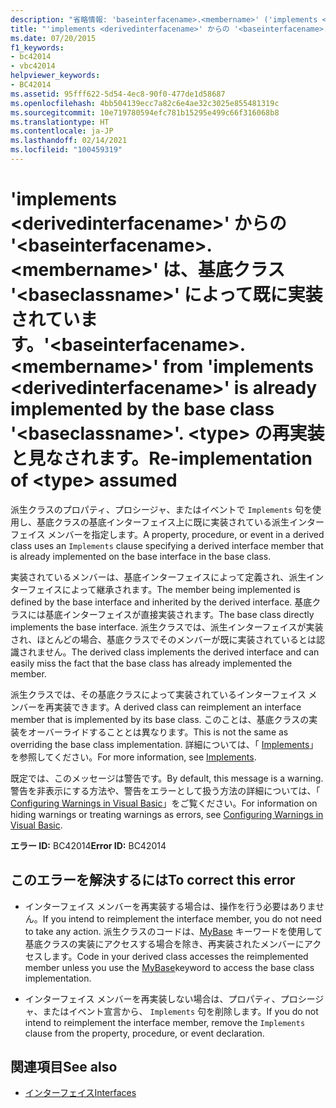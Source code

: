 ```yaml
---
description: "省略情報: 'baseinterfacename>.<membername>' ('implements <derivedinterfacename>' から) は、基底クラス '<baseclassname>' によって既に実装されています。 <type> の再実装と見なされます。"
title: "'implements <derivedinterfacename>' からの '<baseinterfacename>.<membername>' は、基底クラス '<baseclassname>' によって既に実装されています。 <type> の再実装と見なされます。"
ms.date: 07/20/2015
f1_keywords:
- bc42014
- vbc42014
helpviewer_keywords:
- BC42014
ms.assetid: 95fff622-5d54-4ec8-90f0-477de1d58687
ms.openlocfilehash: 4bb504139ecc7a82c6e4ae32c3025e855481319c
ms.sourcegitcommit: 10e719780594efc781b15295e499c66f316068b8
ms.translationtype: HT
ms.contentlocale: ja-JP
ms.lasthandoff: 02/14/2021
ms.locfileid: "100459319"
---
```

# <a name="baseinterfacenamemembername-from-implements-derivedinterfacename-is-already-implemented-by-the-base-class-baseclassname-re-implementation-of-type-assumed"></a><span data-ttu-id="29b23-106">'implements \<derivedinterfacename>' からの '\<baseinterfacename>.\<membername>' は、基底クラス '\<baseclassname>' によって既に実装されています。</span><span class="sxs-lookup"><span data-stu-id="29b23-106">'\<baseinterfacename>.\<membername>' from 'implements \<derivedinterfacename>' is already implemented by the base class '\<baseclassname>'.</span></span> <span data-ttu-id="29b23-107">\<type> の再実装と見なされます。</span><span class="sxs-lookup"><span data-stu-id="29b23-107">Re-implementation of \<type> assumed</span></span>

<span data-ttu-id="29b23-108">派生クラスのプロパティ、プロシージャ、またはイベントで `Implements` 句を使用し、基底クラスの基底インターフェイス上に既に実装されている派生インターフェイス メンバーを指定します。</span><span class="sxs-lookup"><span data-stu-id="29b23-108">A property, procedure, or event in a derived class uses an `Implements` clause specifying a derived interface member that is already implemented on the base interface in the base class.</span></span>  
  
 <span data-ttu-id="29b23-109">実装されているメンバーは、基底インターフェイスによって定義され、派生インターフェイスによって継承されます。</span><span class="sxs-lookup"><span data-stu-id="29b23-109">The member being implemented is defined by the base interface and inherited by the derived interface.</span></span> <span data-ttu-id="29b23-110">基底クラスには基底インターフェイスが直接実装されます。</span><span class="sxs-lookup"><span data-stu-id="29b23-110">The base class directly implements the base interface.</span></span> <span data-ttu-id="29b23-111">派生クラスでは、派生インターフェイスが実装され、ほとんどの場合、基底クラスでそのメンバーが既に実装されているとは認識されません。</span><span class="sxs-lookup"><span data-stu-id="29b23-111">The derived class implements the derived interface and can easily miss the fact that the base class has already implemented the member.</span></span>  
  
 <span data-ttu-id="29b23-112">派生クラスでは、その基底クラスによって実装されているインターフェイス メンバーを再実装できます。</span><span class="sxs-lookup"><span data-stu-id="29b23-112">A derived class can reimplement an interface member that is implemented by its base class.</span></span> <span data-ttu-id="29b23-113">このことは、基底クラスの実装をオーバーライドすることとは異なります。</span><span class="sxs-lookup"><span data-stu-id="29b23-113">This is not the same as overriding the base class implementation.</span></span> <span data-ttu-id="29b23-114">詳細については、「 [Implements](../language-reference/statements/implements-clause.md)」を参照してください。</span><span class="sxs-lookup"><span data-stu-id="29b23-114">For more information, see [Implements](../language-reference/statements/implements-clause.md).</span></span>  
  
 <span data-ttu-id="29b23-115">既定では、このメッセージは警告です。</span><span class="sxs-lookup"><span data-stu-id="29b23-115">By default, this message is a warning.</span></span> <span data-ttu-id="29b23-116">警告を非表示にする方法や、警告をエラーとして扱う方法の詳細については、「 [Configuring Warnings in Visual Basic](/visualstudio/ide/configuring-warnings-in-visual-basic)」をご覧ください。</span><span class="sxs-lookup"><span data-stu-id="29b23-116">For information on hiding warnings or treating warnings as errors, see [Configuring Warnings in Visual Basic](/visualstudio/ide/configuring-warnings-in-visual-basic).</span></span>  
  
 <span data-ttu-id="29b23-117">**エラー ID:** BC42014</span><span class="sxs-lookup"><span data-stu-id="29b23-117">**Error ID:** BC42014</span></span>  
  
## <a name="to-correct-this-error"></a><span data-ttu-id="29b23-118">このエラーを解決するには</span><span class="sxs-lookup"><span data-stu-id="29b23-118">To correct this error</span></span>  
  
- <span data-ttu-id="29b23-119">インターフェイス メンバーを再実装する場合は、操作を行う必要はありません。</span><span class="sxs-lookup"><span data-stu-id="29b23-119">If you intend to reimplement the interface member, you do not need to take any action.</span></span> <span data-ttu-id="29b23-120">派生クラスのコードは、[MyBase](../programming-guide/program-structure/me-my-mybase-and-myclass.md#mybase) キーワードを使用して基底クラスの実装にアクセスする場合を除き、再実装されたメンバーにアクセスします。</span><span class="sxs-lookup"><span data-stu-id="29b23-120">Code in your derived class accesses the reimplemented member unless you use the [MyBase](../programming-guide/program-structure/me-my-mybase-and-myclass.md#mybase)keyword to access the base class implementation.</span></span>  
  
- <span data-ttu-id="29b23-121">インターフェイス メンバーを再実装しない場合は、プロパティ、プロシージャ、またはイベント宣言から、 `Implements` 句を削除します。</span><span class="sxs-lookup"><span data-stu-id="29b23-121">If you do not intend to reimplement the interface member, remove the `Implements` clause from the property, procedure, or event declaration.</span></span>  
  
## <a name="see-also"></a><span data-ttu-id="29b23-122">関連項目</span><span class="sxs-lookup"><span data-stu-id="29b23-122">See also</span></span>

- [<span data-ttu-id="29b23-123">インターフェイス</span><span class="sxs-lookup"><span data-stu-id="29b23-123">Interfaces</span></span>](../programming-guide/language-features/interfaces/index.md)
